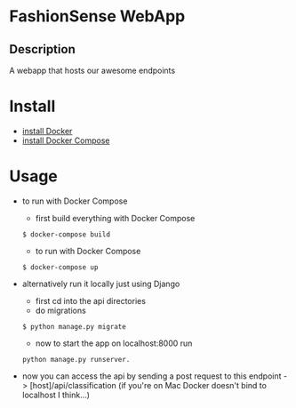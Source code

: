 # FashionSense WebApp

## Description
A webapp that hosts our awesome endpoints


# Install
* [install Docker](https://docs.docker.com/engine/installation/)
* [install Docker Compose](https://docs.docker.com/compose/install/)

# Usage
* to run with Docker Compose
    * first build everything with Docker Compose
    ```
    $ docker-compose build
    ```
    * to run with Docker Compose
    ```
    $ docker-compose up
    ```

* alternatively run it locally just using Django
    * first cd into the api directories
    * do migrations
    ```
    $ python manage.py migrate
    ```
    * now to start the app on localhost:8000 run
    ```
    python manage.py runserver.
    ```
* now you can access the api by sending a post request to this endpoint -> [host]/api/classification (if you're on Mac Docker doesn't bind to localhost I think...)
